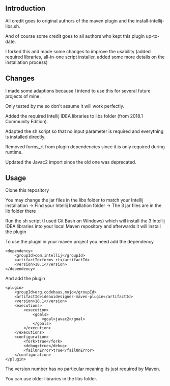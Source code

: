 Introduction
-----------

All credit goes to original authors of the maven plugin and the install-intellij-libs.sh.

And of course some credit goes to all authors who kept this plugin up-to-date.

I forked this and made some changes to improve the usability (added required libraries, all-in-one script installer, added some more details on the installation process) 

Changes
-----

I made some adaptions because I intend to use this for several future projects of mine.

Only tested by me so don't assume it will work perfectly.

Added the required Intellij IDEA libraries to libs folder (from 2018.1 Community Edition).

Adapted the sh script so that no input parameter is required and everything is installed directly.

Removed forms_rt from plugin dependencies since it is only required during runtime.

Updated the Javac2 import since the old one was deprecated.


Usage
-----

Clone this repository

You may change the jar files in the libs folder to match your Intellij installation -> Find your Intellij Installation folder -> The 3 jar files are in the lib folder there

Run the sh script (I used Git Bash on Windows) which will install the 3 Intellij IDEA libraries into your local Maven repository and afterwards it will install the plugin

To use the plugin in your maven project you need add the dependency
```
<dependency>
    <groupId>com.intellij</groupId>
    <artifactId>forms_rt</artifactId>
    <version>18.1</version>
</dependency>
```
And add the plugin
```
<plugin>
    <groupId>org.codehaus.mojo</groupId>
    <artifactId>ideauidesigner-maven-plugin</artifactId>
    <version>18.1</version>
    <executions>
        <execution>
            <goals>
                <goal>javac2</goal>
            </goals>
        </execution>
    </executions>
    <configuration>
        <fork>true</fork>
        <debug>true</debug>
        <failOnError>true</failOnError>
    </configuration>
</plugin>
```

The version number has no particular meaning its just required by Maven. 

You can use older libraries in the libs folder.